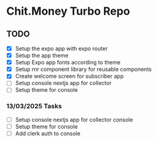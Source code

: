 # Chit.Money Turbo Repo

## TODO

- [x] Setup the expo app with expo router
- [x] Setup the app theme
- [x] Setup Expo app fonts according to theme
- [x] Setup rnr component library for reusable components
- [x] Create welcome screen for subscriber app
- [ ] Setup console nextjs app for collector
- [ ] Setup theme for console

### 13/03/2025 Tasks

- [ ] Setup console nextjs app for collector console
- [ ] Setup theme for console
- [ ] Add clerk auth to console
